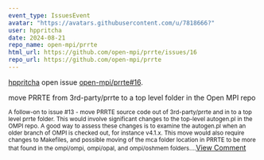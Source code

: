 ```yaml
---
event_type: IssuesEvent
avatar: "https://avatars.githubusercontent.com/u/7818666?"
user: hppritcha
date: 2024-08-21
repo_name: open-mpi/prrte
html_url: https://github.com/open-mpi/prrte/issues/16
repo_url: https://github.com/open-mpi/prrte
---
```


<a href='https://github.com/hppritcha' target='_blank'>hppritcha</a> open issue <a href='https://github.com/open-mpi/prrte/issues/16' target='_blank'>open-mpi/prrte#16</a>.

<p>move PRRTE from 3rd-party/prrte to a top level folder in the Open MPI repo</p><small>A follow-on to issue #13 - move PRRTE source code out of 3rd-party/prrte and in to a top level prrte folder.  This would involve significant changes to the top-level autogen.pl in the OMPI repo.  A good way to assess these changes is to examine the autogen.pl when an older branch of OMPI is checked out, for instance v4.1.x.  This move would also require changes to Makefiles, and possible moving of the mca folder location in PRRTE to be more that found in the ompi/ompi, ompi/opal, and ompi/oshmem folders....</small><a href='https://github.com/open-mpi/prrte/issues/16' target='_blank'>View Comment</a>